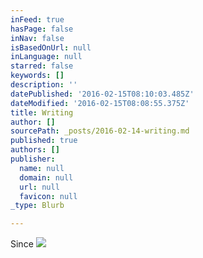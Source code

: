 ```yaml
---
inFeed: true
hasPage: false
inNav: false
isBasedOnUrl: null
inLanguage: null
starred: false
keywords: []
description: ''
datePublished: '2016-02-15T08:10:03.485Z'
dateModified: '2016-02-15T08:08:55.375Z'
title: Writing
author: []
sourcePath: _posts/2016-02-14-writing.md
published: true
authors: []
publisher:
  name: null
  domain: null
  url: null
  favicon: null
_type: Blurb

---
```

Since
![](https://the-grid-user-content.s3-us-west-2.amazonaws.com/7bac9046-0c81-497a-b2bc-8cf7057d3c56.png)